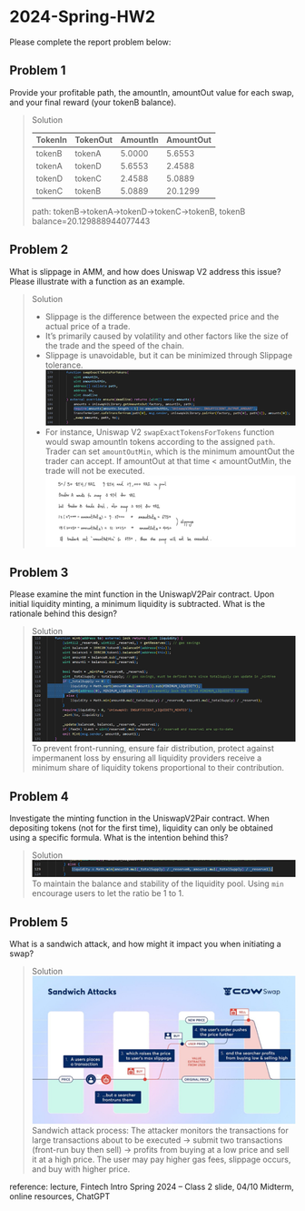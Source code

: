 # 2024-Spring-HW2

Please complete the report problem below:

## Problem 1
Provide your profitable path, the amountIn, amountOut value for each swap, and your final reward (your tokenB balance).

> Solution
> 
> |     TokenIn    |     TokenOut    |     AmountIn    |     AmountOut    |
> |----------------|-----------------|-----------------|------------------|
> |     tokenB     |     tokenA      |     5.0000      |     5.6553       |
> |     tokenA     |     tokenD      |     5.6553      |     2.4588       |
> |     tokenD     |     tokenC      |     2.4588      |     5.0889       |
> |     tokenC     |     tokenB      |     5.0889      |     20.1299      | 
> path: tokenB->tokenA->tokenD->tokenC->tokenB, tokenB balance=20.129888944077443

## Problem 2
What is slippage in AMM, and how does Uniswap V2 address this issue? Please illustrate with a function as an example.

> Solution
> -	Slippage is the difference between the expected price and the actual price of a trade.
> -	It’s primarily caused by volatility and other factors like the size of the trade and the speed of the chain. 
> -	Slippage is unavoidable, but it can be minimized through Slippage tolerance.
> ![alt text](image.png)
> -	For instance, Uniswap V2 `swapExactTokensForTokens` function would swap amountIn tokens according to the assigned `path`. Trader can set `amountOutMin`, which is the minimum amountOut the trader can accept. If amountOut at that time < amountOutMin, the trade will not be executed.
> ![alt text](image-1.png)


## Problem 3
Please examine the mint function in the UniswapV2Pair contract. Upon initial liquidity minting, a minimum liquidity is subtracted. What is the rationale behind this design?

> Solution
> ![alt text](image-2.png)
> To prevent front-running, ensure fair distribution, protect against impermanent loss by ensuring all liquidity providers receive a minimum share of liquidity tokens proportional to their contribution.

## Problem 4
Investigate the minting function in the UniswapV2Pair contract. When depositing tokens (not for the first time), liquidity can only be obtained using a specific formula. What is the intention behind this?

> Solution
> ![alt text](image-3.png)
> To maintain the balance and stability of the liquidity pool. Using `min` encourage users to let the ratio be 1 to 1.

## Problem 5
What is a sandwich attack, and how might it impact you when initiating a swap?

> Solution
> ![alt text](image-4.png)
> Sandwich attack process: The attacker monitors the transactions for large transactions about to be executed -> submit two transactions (front-run buy then sell) -> profits from buying at a low price and sell it at a high price.
The user may pay higher gas fees, slippage occurs, and buy with higher price.


reference: lecture, Fintech Intro Spring 2024 – Class 2 slide, 04/10 Midterm, online resources, ChatGPT